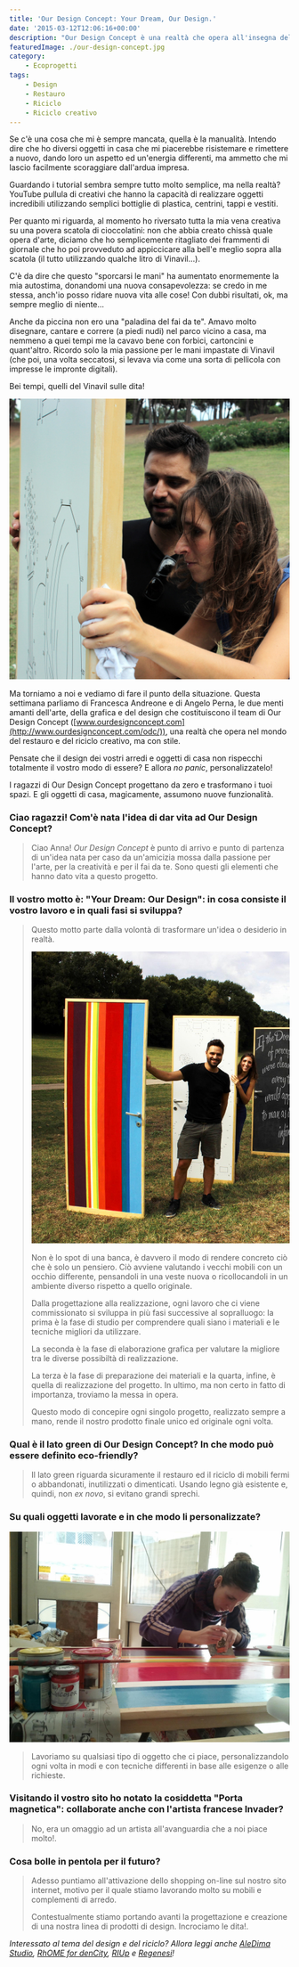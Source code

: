 ```yaml
---
title: 'Our Design Concept: Your Dream, Our Design.'
date: '2015-03-12T12:06:16+00:00'
description: "Our Design Concept è una realtà che opera all'insegna del design, del restauro e del riciclo creativo."
featuredImage: ./our-design-concept.jpg
category:
    - Ecoprogetti
tags:
    - Design
    - Restauro
    - Riciclo
    - Riciclo creativo
---
```


Se c'è una cosa che mi è sempre mancata, quella è la manualità. Intendo dire che ho diversi oggetti in casa che mi piacerebbe risistemare e rimettere a nuovo, dando loro un aspetto ed un'energia differenti, ma ammetto che mi lascio facilmente scoraggiare dall'ardua impresa.

Guardando i tutorial sembra sempre tutto molto semplice, ma nella realtà? YouTube pullula di creativi che hanno la capacità di realizzare oggetti incredibili utilizzando semplici bottiglie di plastica, centrini, tappi e vestiti.

Per quanto mi riguarda, al momento ho riversato tutta la mia vena creativa su una povera scatola di cioccolatini: non che abbia creato chissà quale opera d'arte, diciamo che ho semplicemente ritagliato dei frammenti di giornale che ho poi provveduto ad appiccicare alla bell'e meglio sopra alla scatola (il tutto utilizzando qualche litro di Vinavil...).

C'è da dire che questo "sporcarsi le mani" ha aumentato enormemente la mia autostima, donandomi una nuova consapevolezza: se credo in me stessa, anch'io posso ridare nuova vita alle cose! Con dubbi risultati, ok, ma sempre meglio di niente...

Anche da piccina non ero una "paladina del fai da te". Amavo molto disegnare, cantare e correre (a piedi nudi) nel parco vicino a casa, ma nemmeno a quei tempi me la cavavo bene con forbici, cartoncini e quant'altro. Ricordo solo la mia passione per le mani impastate di Vinavil (che poi, una volta seccatosi, si levava via come una sorta di pellicola con impresse le impronte digitali).

Bei tempi, quelli del Vinavil sulle dita!

![Angelo e Francesca](./angelo-francesca.jpg)

Ma torniamo a noi e vediamo di fare il punto della situazione. Questa settimana parliamo di Francesca Andreone e di Angelo Perna, le due menti amanti dell'arte, della grafica e del design che costituiscono il team di Our Design Concept ([www.ourdesignconcept.com](http://www.ourdesignconcept.com/odc/)), una realtà che opera nel mondo del restauro e del riciclo creativo, ma con stile.

Pensate che il design dei vostri arredi e oggetti di casa non rispecchi totalmente il vostro modo di essere? E allora *no panic*, personalizzatelo!

I ragazzi di Our Design Concept progettano da zero e trasformano i tuoi spazi. E gli oggetti di casa, magicamente, assumono nuove funzionalità.

### Ciao ragazzi! Com'è nata l'idea di dar vita ad Our Design Concept?

> Ciao Anna! *Our Design Concept* è punto di arrivo e punto di partenza di un'idea nata per caso da un'amicizia mossa dalla passione per l'arte, per la creatività e per il fai da te. Sono questi gli elementi che hanno dato vita a questo progetto.

### Il vostro motto è: "Your Dream: Our Design": in cosa consiste il vostro lavoro e in quali fasi si sviluppa?

> Questo motto parte dalla volontà di trasformare un'idea o desiderio in realtà.
> 
> ![Our Design Concept](./our-design-concept-1.jpg)
> 
> Non è lo spot di una banca, è davvero il modo di rendere concreto ciò che è solo un pensiero. Ciò avviene valutando i vecchi mobili con un occhio differente, pensandoli in una veste nuova o ricollocandoli in un ambiente diverso rispetto a quello originale.
> 
> Dalla progettazione alla realizzazione, ogni lavoro che ci viene commissionato si sviluppa in più fasi successive al sopralluogo: la prima è la fase di studio per comprendere quali siano i materiali e le tecniche migliori da utilizzare.
> 
> La seconda è la fase di elaborazione grafica per valutare la migliore tra le diverse possibiltà di realizzazione.
> 
> La terza è la fase di preparazione dei materiali e la quarta, infine, è quella di realizzazione del progetto. In ultimo, ma non certo in fatto di importanza, troviamo la messa in opera.
> 
> Questo modo di concepire ogni singolo progetto, realizzato sempre a mano, rende il nostro prodotto finale unico ed originale ogni volta.

### Qual è il lato green di Our Design Concept? In che modo può essere definito eco-friendly?

> Il lato green riguarda sicuramente il restauro ed il riciclo di mobili fermi o abbandonati, inutilizzati o dimenticati. Usando legno già esistente e, quindi, non *ex novo*, si evitano grandi sprechi.

### Su quali oggetti lavorate e in che modo li personalizzate?

![Our Design Concept](./our-design-concept-2.jpg)

> Lavoriamo su qualsiasi tipo di oggetto che ci piace, personalizzandolo ogni volta in modi e con tecniche differenti in base alle esigenze o alle richieste.

### Visitando il vostro sito ho notato la cosiddetta "Porta magnetica": collaborate anche con l'artista francese Invader?

> No, era un omaggio ad un artista all'avanguardia che a noi piace molto!.

### Cosa bolle in pentola per il futuro?

> Adesso puntiamo all'attivazione dello shopping on-line sul nostro sito internet, motivo per il quale stiamo lavorando molto su mobili e complementi di arredo.
> 
> Contestualmente stiamo portando avanti la progettazione e creazione di una nostra linea di prodotti di design. Incrociamo le dita!.

*Interessato al tema del design e del riciclo? Allora leggi anche [AleDima Studio](https://myhumus.com/riciclo/), [RhOME for denCity](https://myhumus.com/rhome-for-dencity/), [RIUp](https://myhumus.com/riutilizzo-scarto/) e [Regenesi](https://myhumus.com/regenesi-green-design/)!*

